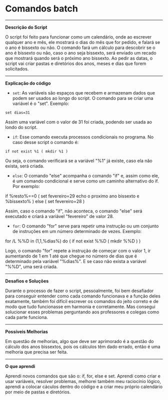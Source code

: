 # Comandos batch
---
**Descrição do Script**

O script foi feito para funcionar como um calendário, onde ao escrever qualquer ano e mês, ele mostrará o dias do mês que for pedido, e falará se o ano é bissexto ou não. O comando fará um cálculo para descobrir se o ano é bissexto ou não, caso o ano seja bissexto, será enviado um recado que mostrará quando será o próximo ano bissexto. Ao pedir as datas, o script vai criar pastas e diretórios dos anos, meses e dias que forem solicitados.

---
**Explicação do código**

- ```set```: As variáveis são espaços que recebem e armazenam dados que podem ser usados ao longo do script. O comando para se criar uma variável é o "set". Exemplo:

```set dias=31```

Assim uma variável com o valor de 31 foi criada, podendo ser usada ao londo do script.

- ```if```: Esse comando executa processos condicionais no programa. No caso desse script o comando é:

```if not exist %1 ( mkdir %1 )```

Ou seja, o comando verificará se a variável "%1" já existe, caso ela não exista, será criada.

- ```else```: O comando "else" acompanha o comando "if" e, assim como ele, é um comando condicional e serve como um caminho alternativo do if. Por exemplo: 

if %resto%==0 (
    set fevereiro=29
    echo o proximo ano bissexto e %bissexto%
) else (
    set fevereiro=28
)

Assim, caso o comando "if", não aconteca, o comando "else" será executado e criará a variável "fevereiro" de valor 28.

- ```for```: O comando "for" serve para repetir uma instrução ou um conjunto de instruções em um número determinado de vezes. Exemplo:

for /L %%D in (1,1,%dias%) do (
    if not exist %%D (
        mkdir %%D
    )
)

Logo, o comando "for" repete a instrução de começar com o valor 1, ir aumentando de 1 em 1 até que chegue no número de dias que é determinado pela variável "%dias%". E se caso não exista a variável "%%D", uma será criada.

---
**Desafios e Soluções**

Durante o processo de fazer o script, pessoalmente, foi bem desafiador para conseguir entender como cada comando funcionava e a função deles exatamente, também foi difícil escrever os comandos do jeito correto e de modo que tudo funcionasse em harmonia e corretamente. Mas consegui solucionar esses problemas perguntando aos professores e colegas como cada parte funciona.

---
**Possíveis Melhorias**

Em questão de melhorias, algo que deve ser aprimorado é a questão do cálculo dos anos bissextos, pois os cálculos têm dado errado, então é uma melhoria que precisa ser feita.  

---
**O que aprendi**

Aprendi novos comandos que são o: if, for, else e set. Aprendi como criar e usar variáveis, resolver problemas, melhorei também meu raciocínio lógico, aprendi a colocar cáculos dentro do código e a criar meu próprio calendário por meio de pastas e diretórios. 
